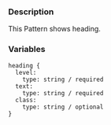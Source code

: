 ### Description
This Pattern shows heading.

### Variables
~~~
heading {
  level:
    type: string / required
  text:
    type: string / required
  class:
    type: string / optional
}
~~~
